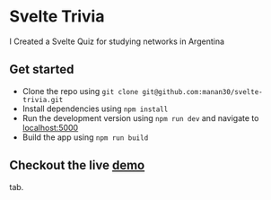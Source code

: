 # Svelte Trivia

I Created a Svelte Quiz for studying networks in Argentina

## Get started

- Clone the repo using `git clone git@github.com:manan30/svelte-trivia.git`
- Install dependencies using `npm install`
- Run the development version using `npm run dev` and navigate to [localhost:5000](http://localhost:5000)
- Build the app using `npm run build`

## Checkout the live [demo]()

 tab.
